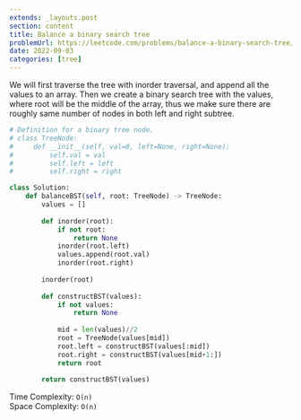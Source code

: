 ```yaml
---
extends: _layouts.post
section: content
title: Balance a binary search tree
problemUrl: https://leetcode.com/problems/balance-a-binary-search-tree/
date: 2022-09-03
categories: [tree]
---
```


We will first traverse the tree with inorder traversal, and append all the values to an array. Then we create a binary search tree with the values, where root will be the middle of the array, thus we make sure there are roughly same number of nodes in both left and right subtree.

```python
# Definition for a binary tree node.
# class TreeNode:
#     def __init__(self, val=0, left=None, right=None):
#         self.val = val
#         self.left = left
#         self.right = right

class Solution:
    def balanceBST(self, root: TreeNode) -> TreeNode:
        values = []
        
        def inorder(root):
            if not root:
                return None
            inorder(root.left)
            values.append(root.val)
            inorder(root.right)
        
        inorder(root)
        
        def constructBST(values):
            if not values:
                return None
            
            mid = len(values)//2
            root = TreeNode(values[mid])
            root.left = constructBST(values[:mid])
            root.right = constructBST(values[mid+1:])
            return root
        
        return constructBST(values)
```

Time Complexity: `O(n)` <br/>
Space Complexity: `O(n)`